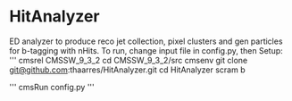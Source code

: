 # HitAnalyzer

ED analyzer to produce reco jet collection, pixel clusters and gen particles for b-tagging with nHits.
To run, change input file in config.py, then
Setup:
'''
cmsrel CMSSW_9_3_2
cd CMSSW_9_3_2/src
cmsenv
git clone git@github.com:thaarres/HitAnalyzer.git
cd HitAnalyzer
scram b

'''
cmsRun config.py
'''
